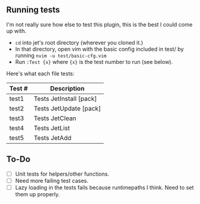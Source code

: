 ## Running tests

I'm not really sure how else to test this plugin, this is
the best I could come up with.

- `cd` into jet's root directory (wherever you cloned it.)
- In that directory, open vim with the basic config included in test/ by running `nvim -u test/basic-cfg.vim`
- Run `:Test {x}` where `{x}` is the test number to run (see below).

Here's what each file tests:

| Test # | Description             |
|--------|-------------------------|
| test1  | Tests JetInstall [pack] |
| test2  | Tests JetUpdate [pack]  |
| test3  | Tests JetClean          |
| test4  | Tests JetList           |
| test5  | Tests JetAdd <pack>     |

## To-Do

- [ ] Unit tests for helpers/other functions.
- [ ] Need more failing test cases.
- [ ] Lazy loading in the tests fails because runtimepaths I think. Need to set them up properly.
